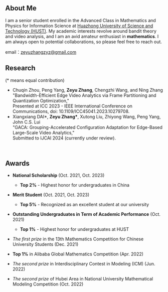 ## About Me

I am a senior student enrolled in the Advanced Class in Mathematics and Physics for Information Science at [Huazhong University of Science and Technology (HUST)](http://english.hust.edu.cn/). My academic interests revolve around bandit theory and video analysis, and I am an avid amateur enthusiast in **mathematics**. I am always open to potential collaborations, so please feel free to reach out.

email：zeyuzhangzyz@gmail.com   





## Research 

(* means equal contribution)

- Chuqin Zhou, Peng Yang, **Zeyu Zhang**, Chengzhi Wang, and Ning Zhang 
  "Bandwidth-Efficient Edge Video Analytics via Frame Partitioning and Quantization Optimization,"  
  Presented at ICC 2023 - IEEE International Conference on Communications, doi: 10.1109/ICC45041.2023.10279708.
- Xiangxiang DAI*, **Zeyu Zhang\***, Xutong Liu, Zhiyong Wang, Peng Yang, John C.S. Lui  
  "GACA: Grouping-Accelerated Configuration Adaptation for Edge-Based Large-Scale Video Analytics,"  
  Submitted to IJCAI 2024  (currently under review).



​                        

## Awards

- **National Scholarship** (Oct. 2021, Oct. 2023)  
  - **Top 2%** - Highest honor for undergraduates in China

- **Merit Student** (Oct. 2021, Oct. 2023)
  - **Top 5%** - Recognized as an excellent student at our university

- **Outstanding Undergraduates in Term of Academic Performance** (Oct. 2021)  
  - **Top 1%** - Highest honor for undergraduates at HUST

- *The first prize* in the 13th Mathematics Competition for Chinese University Students (Dec. 2021)

- **Top 1%** in Alibaba Global Mathematics Competition (Apr. 2022)

- *The second prize* in Interdisciplinary Contest in Modeling (ICM) (Jun. 2022)

- *The second prize* of Hubei Area in National University Mathematical Modeling Competition (Oct. 2022)
